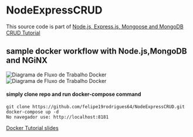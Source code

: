 # NodeExpressCRUD

This source code is part of [Node.js, Express.js, Mongoose and MongoDB CRUD Tutorial](https://www.djamware.com/post/58b27ce080aca72c54645983/how-to-create-nodejs-expressjs-and-mongodb-crud-web-application)


## sample docker workflow with Node.js,MongoDB and NGiNX

![](https://github.com/felipe19rodrigues64/NodeExpressCRUD/master/sample_docker_workflow_diagram.png "Diagrama de Fluxo de Trabalho Docker")
![](https://github.com/felipe19rodrigues64/NodeExpressCRUD/sample_docker_workflow_diagram.png "Diagrama de Fluxo de Trabalho Docker")

#### simply clone repo and run docker-compose command

```
git clone https://github.com/felipe19rodrigues64/NodeExpressCRUD.git
docker-compose up -d
No navegador use: http://localhost:8181
```

[Docker Tutorial slides](https://goo.gl/3mBvb5)

